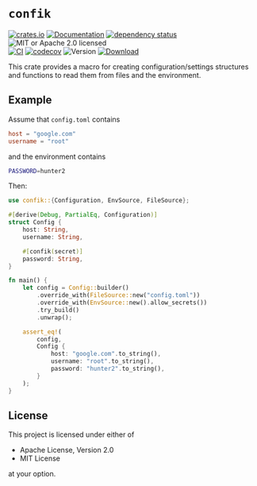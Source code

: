 # `confik`

<!-- prettier-ignore-start -->

[![crates.io](https://img.shields.io/crates/v/confik?label=latest)](https://crates.io/crates/confik)
[![Documentation](https://docs.rs/confik/badge.svg?version=0.11.0)](https://docs.rs/confik/0.11.0)
[![dependency status](https://deps.rs/crate/confik/0.11.0/status.svg)](https://deps.rs/crate/confik/0.11.0)
![MIT or Apache 2.0 licensed](https://img.shields.io/crates/l/confik.svg)
<br />
[![CI](https://github.com/x52dev/confik/actions/workflows/ci.yml/badge.svg)](https://github.com/x52dev/confik/actions/workflows/ci.yml)
[![codecov](https://codecov.io/gh/x52dev/confik/branch/main/graph/badge.svg)](https://codecov.io/gh/x52dev/confik)
![Version](https://img.shields.io/badge/rustc-1.65+-ab6000.svg)
[![Download](https://img.shields.io/crates/d/confik.svg)](https://crates.io/crates/confik)

<!-- prettier-ignore-end -->

This crate provides a macro for creating configuration/settings structures and functions to read them from files and the environment.

## Example

Assume that `config.toml` contains

```toml
host = "google.com"
username = "root"
```

and the environment contains

```sh
PASSWORD=hunter2
```

Then:

```rust
use confik::{Configuration, EnvSource, FileSource};

#[derive(Debug, PartialEq, Configuration)]
struct Config {
    host: String,
    username: String,

    #[confik(secret)]
    password: String,
}

fn main() {
    let config = Config::builder()
        .override_with(FileSource::new("config.toml"))
        .override_with(EnvSource::new().allow_secrets())
        .try_build()
        .unwrap();

    assert_eq!(
        config,
        Config {
            host: "google.com".to_string(),
            username: "root".to_string(),
            password: "hunter2".to_string(),
        }
    );
}
```

## License

This project is licensed under either of

- Apache License, Version 2.0
- MIT License

at your option.
